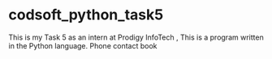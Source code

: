 # codsoft_python_task5
This is my Task 5 as an intern at Prodigy InfoTech ,  This is a program written in the Python language. Phone contact book
